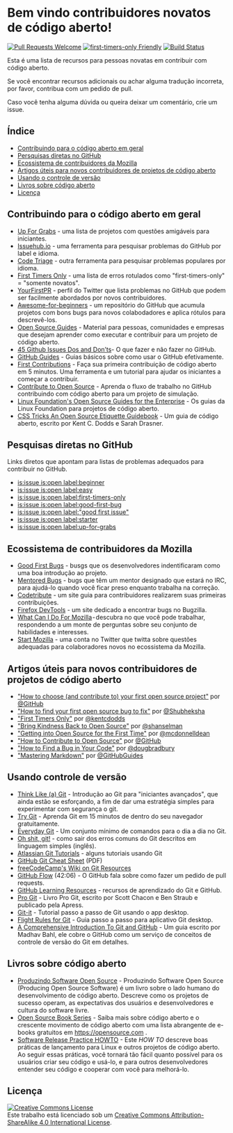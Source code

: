# Bem vindo contribuidores novatos de código aberto!
[![Pull Requests Welcome](https://img.shields.io/badge/PRs-welcome-brightgreen.svg?style=flat)](http://makeapullrequest.com)
[![first-timers-only Friendly](https://img.shields.io/badge/first--timers--only-friendly-blue.svg)](http://www.firsttimersonly.com/)
[![Build Status](https://travis-ci.org/freeCodeCamp/how-to-contribute-to-open-source.svg?branch=master)](https://travis-ci.org/freeCodeCamp/how-to-contribute-to-open-source)

Esta é uma lista de recursos para pessoas novatas em contribuir com código aberto.

Se você encontrar recursos adicionais ou achar alguma tradução incorreta, por favor, contribua com um pedido de pull.

Caso você tenha alguma dúvida ou queira deixar um comentário, crie um issue.

## Índice
  - [Contribuindo para o código aberto em geral](#contribuindo-para-o-código-aberto-em-geral)
  - [Persquisas diretas no GitHub](#pesquisas-diretas-no-github)
  - [Ecossistema de contribuidores da Mozilla](#ecossistema-de-contribuidores-da-mozilla)
  - [Artigos úteis para novos contribuidores de projetos de código aberto](#artigos-úteis-para-novos-contribuidores-de-projetos-de-código-aberto)
  - [Usando o controle de versão](#usando-controle-de-versão)
  - [Livros sobre código aberto](#livros-sobre-código-aberto)
  - [Licença](#licença)

## Contribuindo para o código aberto em geral
- [Up For Grabs](http://up-for-grabs.net/#/) - uma lista de projetos com questões amigáveis para iniciantes.
- [Issuehub.io](http://issuehub.io/) - uma ferramenta para pesquisar problemas do GitHub por label e idioma.
- [Code Triage](https://www.codetriage.com/) - outra ferramenta para pesquisar problemas populares por idioma.
- [First Timers Only](http://www.firsttimersonly.com/) - uma lista de erros rotulados como "first-timers-only" = "somente novatos".
- [YourFirstPR](https://twitter.com/yourfirstpr) - perfil do Twitter que lista problemas no GitHub que podem ser facilmente abordados por novos contribuidores.
- [Awesome-for-beginners](https://github.com/MunGell/awesome-for-beginners) - um repositório do GitHub que acumula projetos com bons bugs para novos colabodadores e aplica rótulos para descrevê-los.
- [Open Source Guides](https://opensource.guide/) - Material para pessoas, comunidades  e empresas que desejam aprender como executar e contribuir para um projeto de código aberto.
- [45 Github Issues Dos and Don’ts](https://hackernoon.com/45-github-issues-dos-and-donts-dfec9ab4b612)- O que fazer e não fazer no GitHub.
- [GitHub Guides](https://guides.github.com/) - Guias básicos sobre como usar o GitHub efetivamente.
- [First Contributions](https://roshanjossey.github.io/first-contributions) - Faça sua primeira contribuição de código aberto em 5 minutos. Uma ferramenta e um tutorial para ajudar os iniciantes a começar a contribuir.
- [Contribute to Open Source](https://github.com/danthareja/contribute-to-open-source) - Aprenda o fluxo de trabalho no GitHub contribuindo com código aberto para um projeto de simulação.
- [Linux Foundation's Open Source Guides for the Enterprise](https://www.linuxfoundation.org/resources/open-source-guides/) - Os guias da Linux Foundation para projetos de código aberto.
- [CSS Tricks An Open Source Etiquette Guidebook](https://css-tricks.com/open-source-etiquette-guidebook/) - Um guia de código aberto, escrito por Kent C. Dodds e Sarah Drasner.

## Pesquisas diretas no GitHub
Links diretos que apontam para listas de problemas adequados para contribuir no GitHub.
- [is:issue is:open label:beginner](https://github.com/search?utf8=%E2%9C%93&q=is%3Aissue+is%3Aopen+label%3Abeginner)
- [is:issue is:open label:easy](https://github.com/search?utf8=%E2%9C%93&q=is%3Aissue+is%3Aopen+label%3Aeasy)
- [is:issue is:open label:first-timers-only](https://github.com/search?utf8=%E2%9C%93&q=is%3Aissue+is%3Aopen+label%3Afirst-timers-only)
- [is:issue is:open label:good-first-bug](https://github.com/search?utf8=%E2%9C%93&q=is%3Aissue+is%3Aopen+label%3Agood-first-bug)
- [is:issue is:open label:"good first issue"](https://github.com/search?utf8=%E2%9C%93&q=is%3Aissue+is%3Aopen+label%3A"good+first+issue")
- [is:issue is:open label:starter](https://github.com/search?utf8=%E2%9C%93&q=is%3Aissue+is%3Aopen+label%3Astarter)
- [is:issue is:open label:up-for-grabs](https://github.com/search?utf8=%E2%9C%93&q=is%3Aissue+is%3Aopen+label%3Aup-for-grabs)


## Ecossistema de contribuidores da Mozilla
- [Good First Bugs](https://bugzil.la/sw:%22[good%20first%20bug]%22&limit=0) - busgs que os desenvolvedores indentificaram como uma boa introdução ao projeto.
- [Mentored Bugs](https://bugzilla.mozilla.org/buglist.cgi?quicksearch=mentor%3A%40) - bugs que têm um mentor designado que estará no IRC, para ajudá-lo quando você ficar preso enquanto trabalha na correção.
- [Codetribute](https://codetribute.mozilla.org/) - um site guia para contribuidores realizarem suas primeiras contribuições.
- [Firefox DevTools](http://firefox-dev.tools/) - um site dedicado a encontrar bugs no Bugzilla.
- [What Can I Do For Mozilla](https://whatcanidoformozilla.org/?lang=pt-BR) - descubra no que você pode trabalhar, respondendo a um monte de perguntas sobre seu conjunto de habilidades e interesses.
- [Start Mozilla](https://twitter.com/StartMozilla) - uma conta no Twitter que twitta sobre questões adequadas para colaboradores novos no ecossistema da Mozilla.

## Artigos úteis para novos contribuidores de projetos de código aberto
- ["How to choose (and contribute to) your first open source project"](https://github.com/collections/choosing-projects) por [@GitHub](https://github.com/github)
- ["How to find your first open source bug to fix"](https://medium.freecodecamp.org/finding-your-first-open-source-project-or-bug-to-work-on-1712f651e5ba#.slc8i2h1l) por [@Shubheksha](https://github.com/Shubheksha)
- ["First Timers Only"](https://medium.com/@kentcdodds/first-timers-only-78281ea47455) por [@kentcdodds](https://github.com/kentcdodds)
- ["Bring Kindness Back to Open Source"](http://www.hanselman.com/blog/BringKindnessBackToOpenSource.aspx) por [@shanselman](https://github.com/shanselman)
- ["Getting into Open Source for the First Time"](https://web.archive.org/web/20170723130443/http://www.nearform.com:80/nodecrunch/first-time-with-open-source/) por [@mcdonnelldean](https://github.com/mcdonnelldean)
- ["How to Contribute to Open Source"](https://opensource.guide/how-to-contribute/) por [@GitHub](https://github.com/github)
- ["How to Find a Bug in Your Code"](https://8thlight.com/blog/doug-bradbury/2016/06/29/how-to-find-bug-in-your-code.html) por [@dougbradbury](https://twitter.com/dougbradbury)
- ["Mastering Markdown"](https://guides.github.com/features/mastering-markdown/) por [@GitHubGuides](https://guides.github.com/)

## Usando controle de versão
- [Think Like (a) Git](http://think-like-a-git.net/) - Introdução ao Git para "iniciantes avançados", que ainda estão se esforçando, a fim de dar uma estratégia simples para experimentar com segurança o git.
- [Try Git](https://try.github.io/) - Aprenda Git em 15 minutos de dentro do seu navegador gratuitamente.
- [Everyday Git](https://git-scm.com/docs/giteveryday) - Um conjunto mínimo de comandos para o dia a dia no Git.
- [Oh shit, git!](http://ohshitgit.com/) - como sair dos erros comuns do Git descritos em linguagem simples (inglês).
- [Atlassian Git Tutorials](https://www.atlassian.com/git/tutorials/) - alguns tutoriais usando Git
- [GitHub Git Cheat Sheet](https://education.github.com/git-cheat-sheet-education.pdf) (PDF)
- [freeCodeCamp's Wiki on Git Resources](https://forum.freecodecamp.org/t/wiki-git-resources/13136)
- [GitHub Flow](https://www.youtube.com/watch?v=juLIxo42A_s) (42:06) - O GitHub fala sobre como fazer um pedido de pull requests.
- [GitHub Learning Resources](https://help.github.com/articles/git-and-github-learning-resources/) - recursos de aprendizado do Git e GitHub.
- [Pro Git](https://git-scm.com/book/en/v2) - Livro Pro Git, escrito por Scott Chacon e Ben Straub e publicado pela Apress.
- [Git-it](https://github.com/jlord/git-it-electron) - Tutorial passo a passo de Git usando o app desktop.
- [Flight Rules for Git](https://github.com/k88hudson/git-flight-rules) - Guia passo a passo para aplicativo Git desktop.
- [A Comprehensive Introduction To Git and GitHub](https://codeburst.io/git-good-part-a-e0d826286a2a) - Um guia escrito por Madhav Bahl, ele cobre o GitHub como um serviço de conceitos de controle de versão do Git em detalhes.

## Livros sobre código aberto
- [Produzindo Software Open Source](https://producingoss.com/pt-br/) - Produzindo Software Open Source (Producing Open Source Software) é um livro sobre o lado humano do desenvolvimento de código aberto. Descreve como os projetos de sucesso operam, as expectativas dos usuários e desenvolvedores e cultura do software livre.
- [Open Source Book Series](https://opensource.com/resources/ebooks) - Saiba mais sobre código aberto e o crescente movimento de código aberto com uma lista abrangente de e-books gratuitos em https://opensource.com .
- [Software Release Practice HOWTO](http://en.tldp.org/HOWTO/Software-Release-Practice-HOWTO/) - Este *HOW TO* descreve boas práticas de lançamento para Linux e outros projetos de código aberto. Ao seguir essas práticas, você tornará tão fácil quanto possível para os usuários criar seu código e usá-lo, e para outros desenvolvedores entender seu código e cooperar com você para melhorá-lo.

## Licença
<a rel="license" href="http://creativecommons.org/licenses/by-sa/4.0/"><img alt="Creative Commons License" style="border-width:0" src="https://i.creativecommons.org/l/by-sa/4.0/88x31.png" /></a><br />Este trabalho está licenciado sob um <a rel="license" href="http://creativecommons.org/licenses/by-sa/4.0/">Creative Commons Attribution-ShareAlike 4.0 International License</a>.

